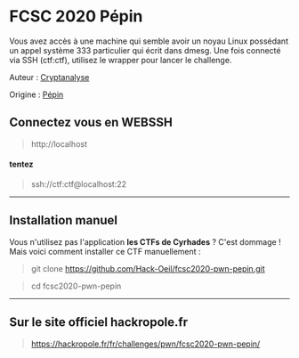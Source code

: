 # FCSC 2020 Pépin

Vous avez accès à une machine qui semble avoir un noyau Linux possédant un appel système 333 particulier qui écrit dans dmesg. Une fois connecté via SSH (ctf:ctf), utilisez le wrapper pour lancer le challenge.


Auteur : [Cryptanalyse](https://twitter.com/Cryptanalyse)

Origine : [Pépin](https://hackropole.fr/fr/challenges/pwn/fcsc2020-pwn-pepin/)


## Connectez vous en WEBSSH
> http://localhost


#### tentez 
> ssh://ctf:ctf@localhost:22



-----------

## Installation manuel
Vous n'utilisez pas l'application **les CTFs de Cyrhades** ? C'est dommage !
Mais voici comment installer ce CTF manuellement :

> git clone https://github.com/Hack-Oeil/fcsc2020-pwn-pepin.git

> cd fcsc2020-pwn-pepin


-----------

## Sur le site officiel hackropole.fr
> https://hackropole.fr/fr/challenges/pwn/fcsc2020-pwn-pepin/